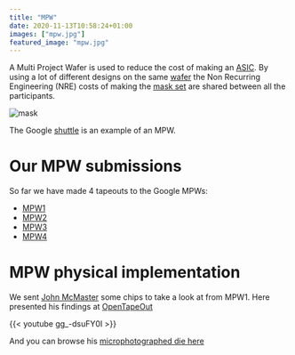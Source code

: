 ```yaml
---
title: "MPW"
date: 2020-11-13T10:58:24+01:00
images: ["mpw.jpg"]
featured_image: "mpw.jpg"
---
```


A Multi Project Wafer is used to reduce the cost of making an [ASIC](/terminology/asic).
By using a lot of different designs on the same [wafer](/terminology/wafer) the Non Recurring Engineering (NRE) costs of making the [mask set](/terminology/maskset) are shared
between all the participants.

![mask](/mpw.jpg)

The Google [shuttle](/terminology/shuttle) is an example of an MPW.

# Our MPW submissions

So far we have made 4 tapeouts to the Google MPWs:

* [MPW1](/post/asic_submitted)
* [MPW2](/post/mpw2-submitted)
* [MPW3](/post/mpw3)
* [MPW4](/post/mpw4_submitted)

# MPW physical implementation

We sent [John McMaster](https://twitter.com/johndmcmaster) some chips to take a look at from MPW1. Here presented his findings at [OpenTapeOut](https://opentapeout.dev)

{{< youtube gg_-dsuFY0I >}}

And you can browse his [microphotographed die here](https://siliconpr0n.org/map/gsky/mpw1-00010001/mcmaster_mz_mit10x/#x=2094&y=9248&z=7)

